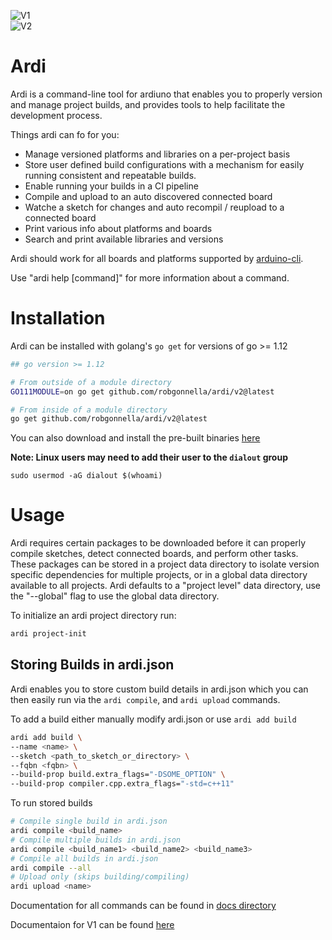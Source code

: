 ![V1](https://github.com/robgonnella/ardi/workflows/V1/badge.svg)<br/>
![V2](https://github.com/robgonnella/ardi/workflows/V2/badge.svg)

# Ardi

Ardi is a command-line tool for ardiuno that enables you to properly version and
manage project builds, and provides tools to help facilitate the development
process.

Things ardi can fo for you:

- Manage versioned platforms and libraries on a per-project basis
- Store user defined build configurations with a mechanism for easily running
  consistent and repeatable builds.
- Enable running your builds in a CI pipeline
- Compile and upload to an auto discovered connected board
- Watche a sketch for changes and auto recompil / reupload to a connected board
- Print various info about platforms and boards
- Search and print available libraries and versions

Ardi should work for all boards and platforms supported by [arduino-cli].

Use "ardi help [command]" for more information about a command.

# Installation

Ardi can be installed with golang's `go get` for versions of go >= 1.12

```bash
## go version >= 1.12

# From outside of a module directory
GO111MODULE=on go get github.com/robgonnella/ardi/v2@latest

# From inside of a module directory
go get github.com/robgonnella/ardi/v2@latest
```

You can also download and install the pre-built binaries
[here](https://github.com/robgonnella/ardi/releases)

**Note: Linux users may need to add their user to the `dialout` group**
```
sudo usermod -aG dialout $(whoami)
```

# Usage

Ardi requires certain packages to be downloaded before it can properly compile
sketches, detect connected boards, and perform other tasks. These packages can
be stored in a project data directory to isolate version specific dependencies
for multiple projects, or in a global data directory available to all projects.
Ardi defaults to a "project level" data directory, use the "--global" flag
to use the global data directory.

To initialize an ardi project directory run:

```bash
ardi project-init
```

## Storing Builds in ardi.json

Ardi enables you to store custom build details in ardi.json which you can
then easily run via the `ardi compile`, and `ardi upload`
commands.

To add a build either manually modify ardi.json or use `ardi add build`

```bash
ardi add build \
--name <name> \
--sketch <path_to_sketch_or_directory> \
--fqbn <fqbn> \
--build-prop build.extra_flags="-DSOME_OPTION" \
--build-prop compiler.cpp.extra_flags="-std=c++11"
```

To run stored builds

```bash
# Compile single build in ardi.json
ardi compile <build_name>
# Compile multiple builds in ardi.json
ardi compile <build_name1> <build_name2> <build_name3>
# Compile all builds in ardi.json
ardi compile --all
# Upload only (skips building/compiling)
ardi upload <name>
```

Documentation for all commands can be found in [docs directory][docs]

Documentaion for V1 can be found [here](./docs/README.md)

[arduino-cli]: https://github.com/arduino/arduino-cli
[docs]: ./v2/docs/ardi.md

